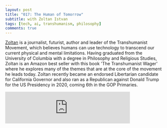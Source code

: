 ```yaml
---
layout: post
title: "017: The Human of Tomorrow"
subtitle: with Zoltan Istvan
tags: [tech, ai, transhumanism, philosophy]
comments: true
---
```


[Zoltan](http://www.zoltanistvan.com/) is a journalist, futurist, author and leader of the Transhumanist Movement, which believes humans can use technology to transcend our current physical and mental limitations. Having graduated from the University of Columbia with a degree in Philosophy and Religious Studies, Zoltan is an Amazon best seller with this book 'The Transhumanist Wager' where he explores many of the themes that are at the core of the movement he leads today. Zoltan recently became an endorsed Libertarian candidate for California Governor and also ran as a Republican against Donald Trump for the US Presidency in 2020, coming 6th in the GOP Primaries.

<iframe src="https://anchor.fm/herethefuture/embed/episodes/017-The-Human-of-Tomorrow---Zoltan-Istvan-epl8vc" height="102px" width="400px" frameborder="0" scrolling="no"></iframe>